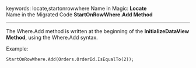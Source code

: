 ﻿keywords: locate,startonrowwhere
Name in Magic: **Locate**  
Name in the Migrated Code **StartOnRowWhere.Add Method**
***

The Where.Add method is written at the beginning of the **InitializeDataView Method**, using the Where.Add syntax.

Example:  
````
StartOnRowWhere.Add(Orders.OrderId.IsEqualTo(2));
````
